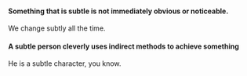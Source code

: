 #### Something that is subtle is not immediately obvious or noticeable.
We change subtly all the time. 

#### A subtle person cleverly uses indirect methods to achieve something
He is a subtle character, you know.

